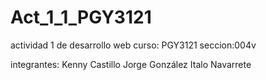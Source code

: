 # Act_1_1_PGY3121
actividad 1 de desarrollo web
curso: PGY3121
seccion:004v

integrantes:
    Kenny Castillo 
    Jorge González
    Italo Navarrete

